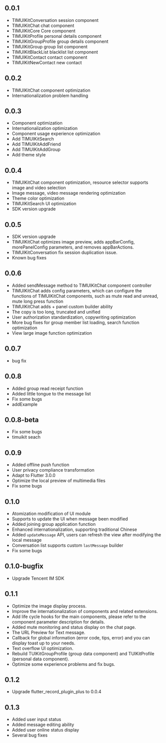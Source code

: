 ## 0.0.1

* TIMUIKitConversation session component
* TIMUIKitChat chat component
* TIMUIKitCore Core component
* TIMUIKitProfile personal details component
* TIMUIKitGroupProfile group details component
* TIMUIKitGroup group list component
* TIMUIKitBlackList blacklist list component
* TIMUIKitContact contact component
* TIMUIKitNewContact new contact

## 0.0.2

* TIMUIKitChat component optimization
* Internationalization problem handling

## 0.0.3

* Component optimization
* Internationalization optimization
* Component usage experience optimization
* Add TIMUIKitSearch
* Add TIMUIKitAddFriend
* Add TIMUIKitAddGroup
* Add theme style

## 0.0.4

* TIMUIKitChat component optimization, resource selector supports image and video selection
* Image message, video message rendering optimization
* Theme color optimization
* TIMUIKitSearch UI optimization
* SDK version upgrade

## 0.0.5

* SDK version upgrade
* TIMUIKitChat optimizes image preview, adds appBarConfig, morePanelConfig parameters, and removes appBarActions.
* TIMUIKitConversation fix session duplication issue.
* Known bug fixes

## 0.0.6

* Added sendMessage method to TIMUIKitChat component controller
* TIMUIKitChat adds config parameters, which can configure the functions of TIMUIKitChat components, such as mute read and unread, mute long press function
* TIMUIKitChat adds + panel custom builder ability
* The copy is too long, truncated and unified
* User authorization standardization, copywriting optimization
* More bug fixes for group member list loading, search function optimization
* View large image function optimization

## 0.0.7

* bug fix

## 0.0.8

* Added group read receipt function
* Added little tongue to the message list
* Fix some bugs
* addExample

## 0.0.8-beta

* Fix some bugs
* timuikit seach

## 0.0.9

* Added offline push function
* User privacy compliance transformation
* Adapt to Flutter 3.0.0
* Optimize the local preview of multimedia files
* Fix some bugs

## 0.1.0

* Atomization modification of UI module
* Supports to update the UI when message been modified
* Added joining group application function
* Enhanced internationalization, supporting traditional Chinese
* Added `updateMessage` API, users can refresh the view after modifying the local message
* Conversation list supports custom `lastMessage` builder
* Fix some bugs

## 0.1.0-bugfix

* Upgrade Tencent IM SDK

## 0.1.1

* Optimize the image display process.
* Improve the internationalization of components and related extensions.
* Add life cycle hooks for the main components, please refer to the component parameter description for details.
* Added mute monitoring and status display on the chat page.
* The URL Preview for Text message.
* Callback for global information (error code, tips, error) and you can display toast up to your needs.
* Text overflow UI optimization.
* Rebuild TUIKitGroupProfile (group data component) and TUIKitProfile (personal data component).
* Optimize some experience problems and fix bugs.

## 0.1.2

* Upgrade flutter_record_plugin_plus to 0.0.4

## 0.1.3

* Added user input status
* Added message editing ability
* Added user online status display
* Several bug fixes
